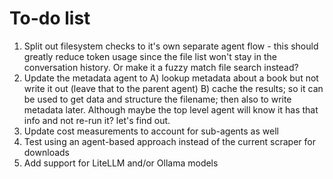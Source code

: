 # To-do list

1. Split out filesystem checks to it's own separate agent flow - this should greatly reduce token usage since the file list won't stay in the conversation history. Or make it a fuzzy match file search instead?
2. Update the metadata agent to A) lookup metadata about a book but not write it out (leave that to the parent agent) B) cache the results; so it can be used to get data and structure the filename; then also to write metadata later. Although maybe the top level agent will know it has that info and not re-run it? let's find out.
3. Update cost measurements to account for sub-agents as well
4. Test using an agent-based approach instead of the current scraper for downloads
5. Add support for LiteLLM and/or Ollama models
